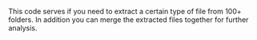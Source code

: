This code serves if you need to extract a certain type of file from 100+ folders.
In addition you can merge the extracted files together for further analysis.
